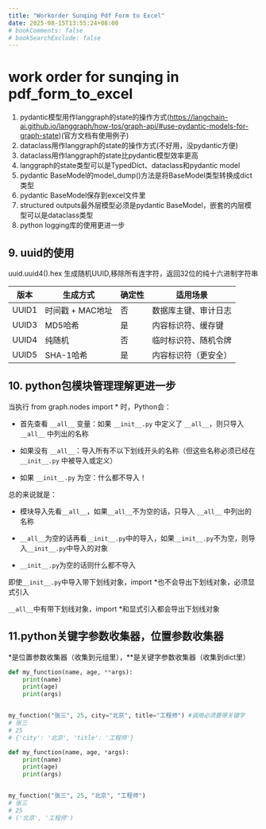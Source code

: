 ```yaml
---
title: "Workorder Sunqing Pdf Form to Excel"
date: 2025-08-15T13:55:24+08:00
# bookComments: false
# bookSearchExclude: false
---
```


# work order for sunqing in pdf_form_to_excel

1. pydantic模型用作langgraph的state的操作方式(https://langchain-ai.github.io/langgraph/how-tos/graph-api/#use-pydantic-models-for-graph-state)(官方文档有使用例子)
2. dataclass用作langgraph的state的操作方式(不好用，没pydantic方便)
3. dataclass用作langgraph的state比pydantic模型效率更高
4. langgraph的state类型可以是TypedDict、dataclass和pydantic model
5. pydantic BaseModel的model_dump()方法是将BaseModel类型转换成dict类型
6. pydantic BaseModel保存到excel文件里
7. structured outputs最外层模型必须是pydantic BaseModel，嵌套的内层模型可以是dataclass类型
8. python logging库的使用更进一步

## 9. uuid的使用

uuid.uuid4().hex 生成随机UUID,移除所有连字符，返回32位的纯十六进制字符串

| 版本  | 生成方式         | 确定性 | 适用场景             |
| ----- | ---------------- | ------ | -------------------- |
| UUID1 | 时间戳 + MAC地址 | 否     | 数据库主键、审计日志 |
| UUID3 | MD5哈希          | 是     | 内容标识符、缓存键   |
| UUID4 | 纯随机           | 否     | 临时标识符、随机令牌 |
| UUID5 | SHA-1哈希        | 是     | 内容标识符（更安全） |

## 10. python包模块管理理解更进一步

当执行 from graph.nodes import * 时，Python会：

* 首先查看 `__all__` 变量：如果 `__init__.py` 中定义了 `__all__`，则只导入 `__all__` 中列出的名称

* 如果没有 `__all__`：导入所有不以下划线开头的名称（但这些名称必须已经在 `__init__.py` 中被导入或定义）

* 如果 `__init__.py` 为空：什么都不导入！

总的来说就是：

* 模块导入先看`__all__`，如果`__all__`不为空的话，只导入 `__all__` 中列出的名称

* `__all__`为空的话再看`__init__.py`中的导入，如果`__init__.py`不为空，则导入`__init__.py`中导入的对象

* `__init__.py`为空的话则什么都不导入

即使`__init__.py`中导入带下划线对象，import *也不会导出下划线对象，必须显式引入

`__all__`中有带下划线对象，import *和显式引入都会导出下划线对象

## 11.python关键字参数收集器，位置参数收集器

*是位置参数收集器（收集到元组里），**是关键字参数收集器（收集到dict里）

```python
def my_function(name, age, **args):
    print(name)
    print(age)
    print(args)


my_function("张三", 25, city="北京", title="工程师") #调用必须要带关键字
# 张三
# 25
# {'city': '北京', 'title': '工程师'}

def my_function(name, age, *args):
    print(name)
    print(age)
    print(args)


my_function("张三", 25, "北京", "工程师")
# 张三
# 25
# ('北京', '工程师')
```




